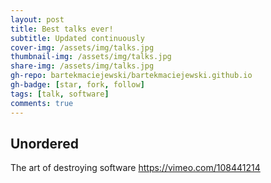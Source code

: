 ```yaml
---
layout: post
title: Best talks ever!
subtitle: Updated continuously
cover-img: /assets/img/talks.jpg
thumbnail-img: /assets/img/talks.jpg
share-img: /assets/img/talks.jpg
gh-repo: bartekmaciejewski/bartekmaciejewski.github.io
gh-badge: [star, fork, follow]
tags: [talk, software]
comments: true
---
```


## Unordered

The art of destroying software
https://vimeo.com/108441214

